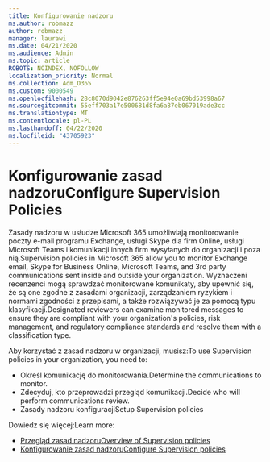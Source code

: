 ```yaml
---
title: Konfigurowanie nadzoru
ms.author: robmazz
author: robmazz
manager: laurawi
ms.date: 04/21/2020
ms.audience: Admin
ms.topic: article
ROBOTS: NOINDEX, NOFOLLOW
localization_priority: Normal
ms.collection: Adm_O365
ms.custom: 9000549
ms.openlocfilehash: 28c8070d9042e876263ff5e94e0a69bd53998a67
ms.sourcegitcommit: 55eff703a17e500681d8fa6a87eb067019ade3cc
ms.translationtype: MT
ms.contentlocale: pl-PL
ms.lasthandoff: 04/22/2020
ms.locfileid: "43705923"
---
```

# <a name="configure-supervision-policies"></a><span data-ttu-id="603eb-102">Konfigurowanie zasad nadzoru</span><span class="sxs-lookup"><span data-stu-id="603eb-102">Configure Supervision Policies</span></span>

<span data-ttu-id="603eb-103">Zasady nadzoru w usłudze Microsoft 365 umożliwiają monitorowanie poczty e-mail programu Exchange, usługi Skype dla firm Online, usługi Microsoft Teams i komunikacji innych firm wysyłanych do organizacji i poza nią.</span><span class="sxs-lookup"><span data-stu-id="603eb-103">Supervision policies in Microsoft 365 allow you to monitor Exchange email, Skype for Business Online, Microsoft Teams, and 3rd party communications sent inside and outside your organization.</span></span> <span data-ttu-id="603eb-104">Wyznaczeni recenzenci mogą sprawdzać monitorowane komunikaty, aby upewnić się, że są one zgodne z zasadami organizacji, zarządzaniem ryzykiem i normami zgodności z przepisami, a także rozwiązywać je za pomocą typu klasyfikacji.</span><span class="sxs-lookup"><span data-stu-id="603eb-104">Designated reviewers can examine monitored messages to ensure they are compliant with your organization's policies, risk management, and regulatory compliance standards and resolve them with a classification type.</span></span>

<span data-ttu-id="603eb-105">Aby korzystać z zasad nadzoru w organizacji, musisz:</span><span class="sxs-lookup"><span data-stu-id="603eb-105">To use Supervision policies in your organization, you need to:</span></span>

- <span data-ttu-id="603eb-106">Określ komunikację do monitorowania.</span><span class="sxs-lookup"><span data-stu-id="603eb-106">Determine the communications to monitor.</span></span>
- <span data-ttu-id="603eb-107">Zdecyduj, kto przeprowadzi przegląd komunikacji.</span><span class="sxs-lookup"><span data-stu-id="603eb-107">Decide who will perform communications review.</span></span>
- <span data-ttu-id="603eb-108">Zasady nadzoru konfiguracji</span><span class="sxs-lookup"><span data-stu-id="603eb-108">Setup Supervision policies</span></span>

<span data-ttu-id="603eb-109">Dowiedz się więcej:</span><span class="sxs-lookup"><span data-stu-id="603eb-109">Learn more:</span></span>

- [<span data-ttu-id="603eb-110">Przegląd zasad nadzoru</span><span class="sxs-lookup"><span data-stu-id="603eb-110">Overview of Supervision policies</span></span>](https://docs.microsoft.com/office365/securitycompliance/supervision-policies)
- [<span data-ttu-id="603eb-111">Konfigurowanie zasad nadzoru</span><span class="sxs-lookup"><span data-stu-id="603eb-111">Configure Supervision policies</span></span>](https://docs.microsoft.com/office365/securitycompliance/configure-supervision-policies)
